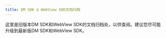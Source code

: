 ```yaml
---
title: DM SDK & WebView SDK文档归档
---
```

这里是旧版本DM SDK和WebView SDK的文档归档处，以供查阅。建议您尽可能升级到最新版DM SDK和WebView SDK。
